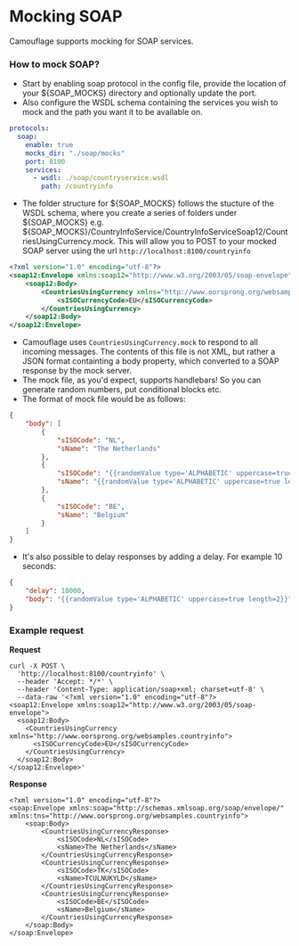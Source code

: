 # Mocking SOAP

Camouflage supports mocking for SOAP services.

### How to mock SOAP?

- Start by enabling soap protocol in the config file, provide the location of your ${SOAP_MOCKS} directory and optionally update the port.
- Also configure the WSDL schema containing the services you wish to mock and the path you want it to be available on.
```yaml
protocols:
  soap:
    enable: true
    mocks_dir: "./soap/mocks"
    port: 8100
    services:
      - wsdl: ./soap/countryservice.wsdl
        path: /countryinfo
```
- The folder structure for ${SOAP_MOCKS} follows the stucture of the WSDL schema, where you create a series of folders under ${SOAP_MOCKS} e.g. ${SOAP_MOCKS}/CountryInfoService/CountryInfoServiceSoap12/CountriesUsingCurrency.mock. This will allow you to POST to your mocked SOAP server using the url `http://localhost:8100/countryinfo`
```xml
<?xml version="1.0" encoding="utf-8"?>
<soap12:Envelope xmlns:soap12="http://www.w3.org/2003/05/soap-envelope">
    <soap12:Body>
        <CountriesUsingCurrency xmlns="http://www.oorsprong.org/websamples.countryinfo">
            <sISOCurrencyCode>EU</sISOCurrencyCode>
        </CountriesUsingCurrency>
    </soap12:Body>
</soap12:Envelope>
```
- Camouflage uses `CountriesUsingCurrency.mock` to respond to all incoming messages. The contents of this file is not XML, but rather a JSON format containting a body property, which converted to a SOAP response by the mock server.
- The mock file, as you'd expect, supports handlebars! So you can generate random numbers, put conditional blocks etc.
- The format of mock file would be as follows:
```json
{
    "body": [
        {
            "sISOCode": "NL", 
            "sName": "The Netherlands"
        },
        {
            "sISOCode": "{{randomValue type='ALPHABETIC' uppercase=true length=2}}", 
            "sName": "{{randomValue type='ALPHABETIC' uppercase=true length=10}}"
        },
        {
            "sISOCode": "BE", 
            "sName": "Belgium"
        }
    ]
}
```
- It's also possible to delay responses by adding a delay. For example 10 seconds:
```json
{
    "delay": 10000,
    "body": "{{randomValue type='ALPHABETIC' uppercase=true length=2}}"
}
```

### Example request

**Request**

```
curl -X POST \
  'http://localhost:8100/countryinfo' \
  --header 'Accept: */*' \
  --header 'Content-Type: application/soap+xml; charset=utf-8' \
  --data-raw '<?xml version="1.0" encoding="utf-8"?>
<soap12:Envelope xmlns:soap12="http://www.w3.org/2003/05/soap-envelope">
  <soap12:Body>
    <CountriesUsingCurrency xmlns="http://www.oorsprong.org/websamples.countryinfo">
      <sISOCurrencyCode>EU</sISOCurrencyCode>
    </CountriesUsingCurrency>
  </soap12:Body>
</soap12:Envelope>'
```

**Response**
```
<?xml version="1.0" encoding="utf-8"?>
<soap:Envelope xmlns:soap="http://schemas.xmlsoap.org/soap/envelope/" xmlns:tns="http://www.oorsprong.org/websamples.countryinfo">
    <soap:Body>
        <CountriesUsingCurrencyResponse>
            <sISOCode>NL</sISOCode>
            <sName>The Netherlands</sName>
        </CountriesUsingCurrencyResponse>
        <CountriesUsingCurrencyResponse>
            <sISOCode>TK</sISOCode>
            <sName>TCULNUKYLD</sName>
        </CountriesUsingCurrencyResponse>
        <CountriesUsingCurrencyResponse>
            <sISOCode>BE</sISOCode>
            <sName>Belgium</sName>
        </CountriesUsingCurrencyResponse>
    </soap:Body>
</soap:Envelope>
```
